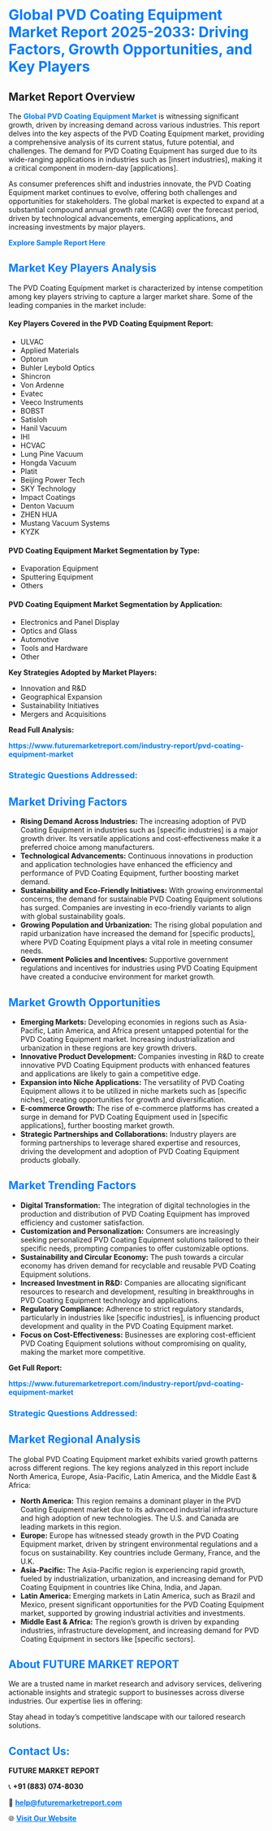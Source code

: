 <h1 style="color: #007BFF;">Global PVD Coating Equipment Market Report 2025-2033: Driving Factors, Growth Opportunities, and Key Players</h1>

<section id="overview">
<h2>Market Report Overview</h2>
<p>The <a href="https://www.futuremarketreport.com/industry-report/pvd-coating-equipment-market" style="color: #007BFF; text-decoration: none;"><strong>Global PVD Coating Equipment Market</strong></a> is witnessing significant growth, driven by increasing demand across various industries. This report delves into the key aspects of the PVD Coating Equipment market, providing a comprehensive analysis of its current status, future potential, and challenges. The demand for PVD Coating Equipment has surged due to its wide-ranging applications in industries such as [insert industries], making it a critical component in modern-day [applications].</p>
<p>As consumer preferences shift and industries innovate, the PVD Coating Equipment market continues to evolve, offering both challenges and opportunities for stakeholders. The global market is expected to expand at a substantial compound annual growth rate (CAGR) over the forecast period, driven by technological advancements, emerging applications, and increasing investments by major players.</p>
</section>

<section id="overview">
<p><a href="https://www.futuremarketreport.com/request-sample/reportId=27382" style="color: #007BFF; text-decoration: none;"><strong>Explore Sample Report Here</strong></a></p>
</section>

<section id="key-players">
<h2 style="color: #007BFF;">Market Key Players Analysis</h2>
<p>The PVD Coating Equipment market is characterized by intense competition among key players striving to capture a larger market share. Some of the leading companies in the market include:</p>
<h4>Key Players Covered in the PVD Coating Equipment Report:</h4>
<ul><li>ULVAC</li><li>Applied Materials</li><li>Optorun</li><li>Buhler Leybold Optics</li><li>Shincron</li><li>Von Ardenne</li><li>Evatec</li><li>Veeco Instruments</li><li>BOBST</li><li>Satisloh</li><li>Hanil Vacuum</li><li>IHI</li><li>HCVAC</li><li>Lung Pine Vacuum</li><li>Hongda Vacuum</li><li>Platit</li><li>Beijing Power Tech</li><li>SKY Technology</li><li>Impact Coatings</li><li>Denton Vacuum</li><li>ZHEN HUA</li><li>Mustang Vacuum Systems</li><li>KYZK</li></ul>
<h4>PVD Coating Equipment Market Segmentation by Type:</h4>
<ul><li>Evaporation Equipment</li><li>Sputtering Equipment</li><li>Others</li></ul>

<h4>PVD Coating Equipment Market Segmentation by Application:</h4>
<ul><li>Electronics and Panel Display</li><li>Optics and Glass</li><li>Automotive</li><li>Tools and Hardware</li><li>Other</li></ul>
<p><strong>Key Strategies Adopted by Market Players:</strong></p>
<ul>
<li>Innovation and R&D</li>
<li>Geographical Expansion</li>
<li>Sustainability Initiatives</li>
<li>Mergers and Acquisitions</li>
</ul>
</section>

<section>
<p><strong>Read Full Analysis: </strong></p><a href="https://www.futuremarketreport.com/industry-report/pvd-coating-equipment-market" style="color: #007BFF; text-decoration: none;"><strong>https://www.futuremarketreport.com/industry-report/pvd-coating-equipment-market</strong></a>
<h3 style="color: #007BFF;">Strategic Questions Addressed:</h3>
</section>

<section id="driving-factors">
<h2 style="color: #007BFF;">Market Driving Factors</h2>
<ul>
<li><strong>Rising Demand Across Industries:</strong> The increasing adoption of PVD Coating Equipment in industries such as [specific industries] is a major growth driver. Its versatile applications and cost-effectiveness make it a preferred choice among manufacturers.</li>
<li><strong>Technological Advancements:</strong> Continuous innovations in production and application technologies have enhanced the efficiency and performance of PVD Coating Equipment, further boosting market demand.</li>
<li><strong>Sustainability and Eco-Friendly Initiatives:</strong> With growing environmental concerns, the demand for sustainable PVD Coating Equipment solutions has surged. Companies are investing in eco-friendly variants to align with global sustainability goals.</li>
<li><strong>Growing Population and Urbanization:</strong> The rising global population and rapid urbanization have increased the demand for [specific products], where PVD Coating Equipment plays a vital role in meeting consumer needs.</li>
<li><strong>Government Policies and Incentives:</strong> Supportive government regulations and incentives for industries using PVD Coating Equipment have created a conducive environment for market growth.</li>
</ul>
</section>

<section id="growth-opportunities">
<h2 style="color: #007BFF;">Market Growth Opportunities</h2>
<ul>
<li><strong>Emerging Markets:</strong> Developing economies in regions such as Asia-Pacific, Latin America, and Africa present untapped potential for the PVD Coating Equipment market. Increasing industrialization and urbanization in these regions are key growth drivers.</li>
<li><strong>Innovative Product Development:</strong> Companies investing in R&D to create innovative PVD Coating Equipment products with enhanced features and applications are likely to gain a competitive edge.</li>
<li><strong>Expansion into Niche Applications:</strong> The versatility of PVD Coating Equipment allows it to be utilized in niche markets such as [specific niches], creating opportunities for growth and diversification.</li>
<li><strong>E-commerce Growth:</strong> The rise of e-commerce platforms has created a surge in demand for PVD Coating Equipment used in [specific applications], further boosting market growth.</li>
<li><strong>Strategic Partnerships and Collaborations:</strong> Industry players are forming partnerships to leverage shared expertise and resources, driving the development and adoption of PVD Coating Equipment products globally.</li>
</ul>
</section>

<section id="trending-factors">
<h2 style="color: #007BFF;">Market Trending Factors</h2>
<ul>
<li><strong>Digital Transformation:</strong> The integration of digital technologies in the production and distribution of PVD Coating Equipment has improved efficiency and customer satisfaction.</li>
<li><strong>Customization and Personalization:</strong> Consumers are increasingly seeking personalized PVD Coating Equipment solutions tailored to their specific needs, prompting companies to offer customizable options.</li>
<li><strong>Sustainability and Circular Economy:</strong> The push towards a circular economy has driven demand for recyclable and reusable PVD Coating Equipment solutions.</li>
<li><strong>Increased Investment in R&D:</strong> Companies are allocating significant resources to research and development, resulting in breakthroughs in PVD Coating Equipment technology and applications.</li>
<li><strong>Regulatory Compliance:</strong> Adherence to strict regulatory standards, particularly in industries like [specific industries], is influencing product development and quality in the PVD Coating Equipment market.</li>
<li><strong>Focus on Cost-Effectiveness:</strong> Businesses are exploring cost-efficient PVD Coating Equipment solutions without compromising on quality, making the market more competitive.</li>
</ul>
</section>

<section>
<p><strong>Get Full Report: </strong></p><a href="https://www.futuremarketreport.com/industry-report/pvd-coating-equipment-market" style="color: #007BFF; text-decoration: none;"><strong>https://www.futuremarketreport.com/industry-report/pvd-coating-equipment-market</strong></a>
<h3 style="color: #007BFF;">Strategic Questions Addressed:</h3>
</section>


<section id="regional-analysis">
<h2 style="color: #007BFF;">Market Regional Analysis</h2>
<p>The global PVD Coating Equipment market exhibits varied growth patterns across different regions. The key regions analyzed in this report include North America, Europe, Asia-Pacific, Latin America, and the Middle East & Africa:</p>
<ul>
<li><strong>North America:</strong> This region remains a dominant player in the PVD Coating Equipment market due to its advanced industrial infrastructure and high adoption of new technologies. The U.S. and Canada are leading markets in this region.</li>
<li><strong>Europe:</strong> Europe has witnessed steady growth in the PVD Coating Equipment market, driven by stringent environmental regulations and a focus on sustainability. Key countries include Germany, France, and the U.K.</li>
<li><strong>Asia-Pacific:</strong> The Asia-Pacific region is experiencing rapid growth, fueled by industrialization, urbanization, and increasing demand for PVD Coating Equipment in countries like China, India, and Japan.</li>
<li><strong>Latin America:</strong> Emerging markets in Latin America, such as Brazil and Mexico, present significant opportunities for the PVD Coating Equipment market, supported by growing industrial activities and investments.</li>
<li><strong>Middle East & Africa:</strong> The region’s growth is driven by expanding industries, infrastructure development, and increasing demand for PVD Coating Equipment in sectors like [specific sectors].</li>
</ul>
</section>

<footer>
<h2 style="color: #007BFF;">About FUTURE MARKET REPORT</h2>
<p>We are a trusted name in market research and advisory services, delivering actionable insights and strategic support to businesses across diverse industries. Our expertise lies in offering:</p>

<p>Stay ahead in today’s competitive landscape with our tailored research solutions.</p>

<h2 style="color: #007BFF;">Contact Us:</h2>
<p><strong>FUTURE MARKET REPORT</strong></p>
<p>📞 <strong>+91 (883) 074-8030</strong></p>
<p>📧 <strong><a href="mailto:help@futuremarketreport.com" style="color: #007BFF;">help@futuremarketreport.com</a></strong></p>
<p>🌐 <strong><a href="https://www.futuremarketreport.com/" style="color: #007BFF;">Visit Our Website</a></strong></p>
</footer>